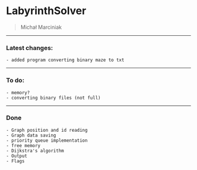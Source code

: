 # LabyrinthSolver
>Michał Marciniak

---

### Latest changes:
```
- added program converting binary maze to txt
```

----

### To do:
``` 
- memory?
- converting binary files (not full)
```

---

### Done

```
- Graph position and id reading
- Graph data saving
- priority queue implementation
- free memory
- Dijkstra's algorithm
- Output
- Flags
```